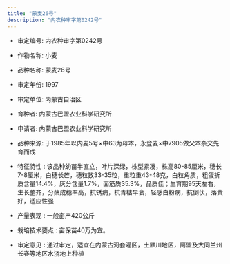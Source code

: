```yaml
---
title: "蒙麦26号"
description: "内农种审字第0242号"
---
```

* 审定编号:  内农种审字第0242号

*  作物名称:  小麦

*  品种名称:  蒙麦26号

*  审定年份:  1997

*  审定单位:  内蒙古自治区

* 育种者:  内蒙古巴盟农业科学研究所

*  申请者:  内蒙古巴盟农业科学研究所

*  品种来源:  于1985年以内麦5号×中63为母本，永登麦×中7905做父本杂交先育而成


*  特征特性 : 
该品种幼苗半直立，叶片深绿，株型紧凑，株高80-85厘米，穗长7-8厘米，白穗长芒，穗粒数33-35粒，重粒重43-48克，白粒角质，粗蛋折质含量14.4%，灰分含量1.7%，面筋质35.3%，品质佳；生育期95天左右，生长整齐，分蘖成穗率高，抗锈病，抗青枯早衰，轻感白粉病，抗倒伏，落黄好，适应性强

 
*  产量表现 : 
一般亩产420公斤


*  栽培技术要点 : 
亩保苗40万为宜。

*  审定意见 : 
通过审定，适宜在内蒙古河套灌区，土默川地区，阿盟及大同兰州长春等地区水浇地上种植

